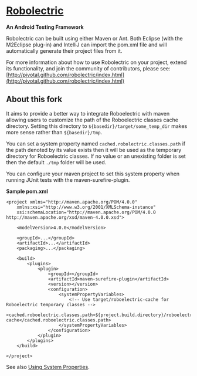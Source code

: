<a name="README">[Robolectric](http://pivotal.github.com/robolectric/index.html)</a>
=======

**An Android Testing Framework**

Robolectric can be built using either Maven or Ant. Both Eclipse (with the M2Eclipse plug-in) and
IntelliJ can import the pom.xml file and will automatically generate their project files from it.

For more information about how to use Robolectric on your project, extend its functionality, and join the community of
contributors, please see: [http://pivotal.github.com/robolectric/index.html](http://pivotal.github.com/robolectric/index.html)

About this fork
---------------

It aims to provide a better way to integrate Roboelectric with maven allowing users to customize the path of the Roboelectric classes cache directory. Setting this directory to `${basedir}/target/some_temp_dir` makes more sense rather than `${basedir}/tmp`. 

You can set a system property named `cached.robolectric.classes.path` if the path denoted by its value exists then it will be used as the temporary directory for Roboelectric classes. If no value or an unexisting folder is set then the default `./tmp` folder will be used. 

You can configure your maven project to set this system property when running JUnit tests with the maven-surefire-plugin. 

**Sample pom.xml**

    <project xmlns="http://maven.apache.org/POM/4.0.0" 
        xmlns:xsi="http://www.w3.org/2001/XMLSchema-instance"
        xsi:schemaLocation="http://maven.apache.org/POM/4.0.0 http://maven.apache.org/xsd/maven-4.0.0.xsd">
    
        <modelVersion>4.0.0</modelVersion>
    
        <groupId>...</groupId>
        <artifactId>...</artifactId>
        <packaging>...</packaging>
    
        <build>
            <plugins>
                <plugin>
                    <groupId></groupId>
                    <artifactId>maven-surefire-plugin</artifactId>
                    <version></version>
                    <configuration>
                        <systemPropertyVariables>
                            <!-- Use target/roboelectric-cache for Roboelectric temporary classes -->
                            <cached.roboelectric.classes.path>${project.build.directory}/roboelectric-cache</cached.roboelectric.classes.path>
                        </systemPropertyVariables>
                    </configuration>
                </plugin>
            </plugins>
        </build>
    
    </project>

See also [Using System Properties](http://maven.apache.org/plugins/maven-surefire-plugin/examples/system-properties.html).

